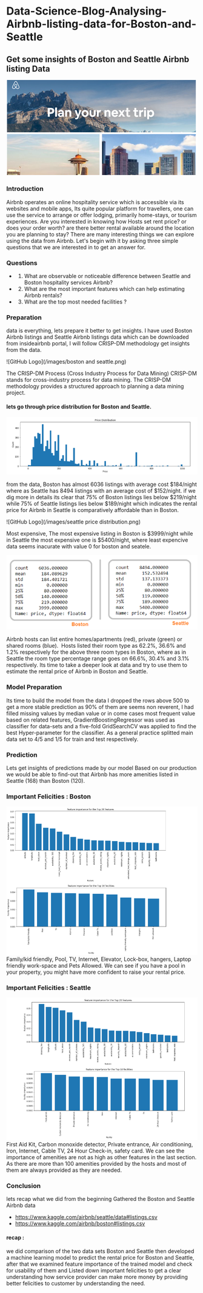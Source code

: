 # Data-Science-Blog-Analysing-Airbnb-listing-data-for-Boston-and-Seattle

## Get some insights of Boston and Seattle Airbnb listing Data

![GitHub Logo](/images/boston_seattle_airbnb_title.png)

### Introduction
Airbnb operates an online hospitality service which is accessible via its websites and mobile apps, Its quite popular platform for travellers, one can use the service to arrange or offer lodging, primarily home-stays, or tourism experiences.
Are you interested in knowing how Hosts set rent price? or does your order worth? are there better rental available around the location you are planning to stay? There are many interesting things we can explore using the data from Airbnb. Let's begin with it by asking three simple questions that we are interested in to get an answer for.

### Questions
- 1. What are observable or noticeable difference between Seattle and Boston hospitality services Airbnb?
- 2. What are the most important features which can help estimating Airbnb rentals?
- 3. What are the top most needed facilities ?

### Preparation
data is everything, lets prepare it better to get insights.
I have used Boston Airbnb listings and Seattle Airbnb listings data which can be downloaded from insideairbnb portal, I will follow CRISP-DM methodology get insights from the data.

![GitHub Logo](/images/boston and seattle.png)

The CRISP-DM Process (Cross Industry Process for Data Mining)
CRISP-DM stands for cross-industry process for data mining. The CRISP-DM methodology provides a structured approach to planning a data mining project. 

#### lets go through price distribution for Boston and Seattle.
![GitHub Logo](/images/boston_price_distribution.png)

from the data, Boston has almost 6036 listings with average cost $184/night where as Seattle has 8494 listings with an average cost of $152/night. if we dig more in details its clear that 75% of Boston listings lies below $219/night while 75% of Seattle listings lies below $189/night which indicates the rental price for Airbnb in Seattle is comparatively affordable than in Boston.

![GitHub Logo](/images/seattle price distribution.png)

Most expensive, The most expensive listing in Boston is $3999/night while in Seattle the most expensive one is $5400/night, where least expencive data seems inacurate with value 0 for boston and seatele.

![GitHub Logo](/images/bost_seatt_stat.png)

Airbnb hosts can list entire homes/apartments (red), private (green) or shared rooms (blue). 
Hosts listed their room type as 62.2%, 36.6% and 1.2% respectively for the above three room types in Boston, where as in Seattle the room type percentage range goes on 66.6%, 30.4% and 3.1% respectively.
Its time to take a deeper look at data and try to use them to estimate the rental price of Airbnb in Boston and Seattle.

### Model Preparation
Its time to build the model from the data
I dropped the rows above 500 to get a more stable prediction as 90% of them are seems non reverent, I had filled missing values by median value or in come cases most frequent value based on related features, GradientBoostingRegressor was used as classifier for data-sets and a five-fold GridSearchCV was applied to find the best Hyper-parameter for the classifier.
As a general practice splitted main data set to 4/5 and 1/5 for train and test respectively.

### Prediction
Lets get insights of predictions made by our model
Based on our production we would be able to find-out that Airbnb has more amenities listed in Seattle (168) than Boston (120).

### Important Felicities : Boston
![GitHub Logo](/images/fecility_boston.png)
Family/kid friendly, Pool, TV, Internet, Elevator, Lock-box, hangers, Laptop friendly work-space and Pets Allowed.
We can see if you have a pool in your property, you might have more confident to raise your rental price.

### Important Felicities : Seattle
![GitHub Logo](/images/fecility_seattle.png)
First Aid Kit, Carbon monoxide detector, Private entrance, Air conditioning, Iron, Internet, Cable TV, 24 Hour Check-in, safety card.
We can see the importance of amenities are not as high as other features in the last section. As there are more than 100 amenities provided by the hosts and most of them are always provided as they are needed.

### Conclusion
lets recap what we did from the beginning
Gathered the Boston and Seattle Airbnb data
- https://www.kaggle.com/airbnb/seattle/data#listings.csv
- https://www.kaggle.com/airbnb/boston#listings.csv

#### recap : 
we did comparison of the two data sets Boston and Seattle then developed a machine learning model to predict the rental price for Boston and Seattle, after that we examined feature importance of the trained model and check for usability of them and Listed down important felicities to get a clear understanding how service provider can make more money by providing better felicities to customer by understanding the need.
